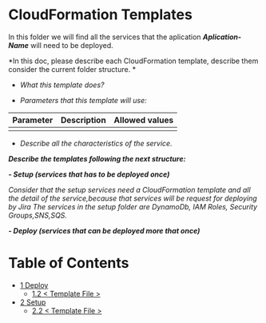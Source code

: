 # CloudFormation Templates
In this folder we will find all the services that the aplication ***Aplication-Name*** will need to be deployed.

*In this doc, please describe each CloudFormation template, describe them consider the current folder structure. *

+ *What this template does?*

+ *Parameters that this template will use:*

|Parameter|Description|Allowed values|
|---------|-----------|--------------|
||||

+ *Describe all the characteristics of the service.*

***Describe the templates following the next structure:***

***- Setup (services that has to be deployed once)***

*Consider that the setup services need a CloudFormation template and all the detail of the service,because that services will be request for deploying by Jira*
*The services in the setup folder are DynamoDb, IAM Roles, Security Groups,SNS,SQS.*

***- Deploy (services that can be deployed more that once)***


# Table of Contents

* [1 Deploy](1-Deploy)
  * [1.2 < Template File >](1.2-Template-File)
* [2 Setup](2-Setup)
  * [2.2 < Template File >](2.2-Template-File)
